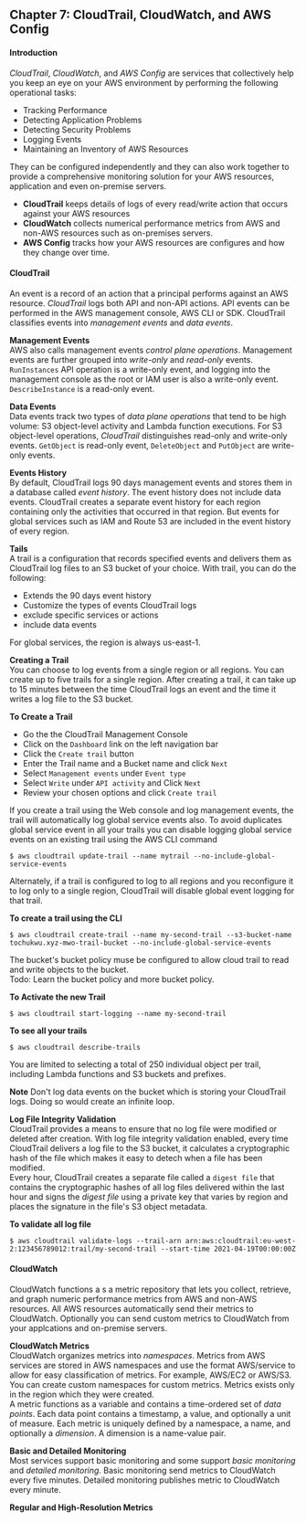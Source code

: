 ## Chapter 7: CloudTrail, CloudWatch, and AWS Config  
#### Introduction
_CloudTrail_, _CloudWatch_, and _AWS Config_ are services that collectively help you keep an eye on your AWS environment by performing the following operational tasks:  
* Tracking Performance  
* Detecting Application Problems
* Detecting Security Problems
* Logging Events
* Maintaining an Inventory of AWS Resources  

They can be configured independently and they can also work together to provide a comprehensive monitoring solution for your AWS resources, application and even on-premise servers.  
* __CloudTrail__ keeps details of logs of every read/write action that occurs against your AWS resources  
* __CloudWatch__ collects numerical performance metrics from AWS and non-AWS resources such as on-premises servers.  
* __AWS Config__ tracks how your AWS resources are configures and how they change over time.

#### CloudTrail  
An event is a record of an action that a principal performs against an AWS resource. _CloudTrail_ logs both API and non-API actions. API events can be performed in the AWS management console, AWS CLI or SDK.  CloudTrail classifies events into _management events_ and _data events_.  

__Management Events__  
AWS also calls management events _control plane operations_. Management events are further grouped into _write-only_ and _read-only_ events. `RunInstances` API operation is a write-only event, and logging into the management console as the root or IAM user is also a write-only event. `DescribeInstance` is a read-only event.

__Data Events__  
Data events track two types of _data plane operations_ that tend to be high volume: S3 object-level activity and Lambda function executions. For S3 object-level operations, _CloudTrail_ distinguishes read-only and write-only events. `GetObject` is read-only event, `DeleteObject` and `PutObject` are write-only events.  

__Events History__  
By default, CloudTrail logs 90 days management events and stores them in a  database called _event history_. The event history does not include data events.  CloudTrail creates a separate event history for each region containing only the activities that occurred in that region. But events for global services such as IAM and Route 53 are included in the event history of every region.

__Tails__  
A trail is a configuration that records specified events and delivers them as CloudTrail log files to an S3 bucket of your choice. With trail, you can do the following:  
* Extends the 90 days event history
* Customize the types of events CloudTrail logs
* exclude specific services or actions
* include data events

For global services, the region is always us-east-1.  

__Creating a Trail__  
You can choose to log events from a single region or all regions. You can create up to five trails for a single region.  After creating a trail, it can take up to 15 minutes between the time CloudTrail logs an event and the time it writes a log file to the S3 bucket.

__To Create a Trail__  
* Go the the CloudTrail Management Console  
* Click on the `Dashboard` link on the left navigation bar
* Click the `Create trail` button
* Enter the Trail name and a Bucket name and click `Next`
* Select `Management events` under `Event type`
* Select `Write` under `API activity` and Click `Next`
* Review your chosen options and click `Create trail`  

If you create a trail using the Web console and log management events, the trail will automatically log global service events also. To avoid duplicates global service event in all your trails you can disable logging global service events on an existing trail using the AWS CLI command  
```
$ aws cloudtrail update-trail --name mytrail --no-include-global-service-events
```
Alternately, if a trail is configured to log to all regions and you reconfigure it to log only to a single region, CloudTrail will disable global event logging for that trail.

__To create a trail using the CLI__  
```
$ aws cloudtrail create-trail --name my-second-trail --s3-bucket-name tochukwu.xyz-mwo-trail-bucket --no-include-global-service-events
```
The bucket's bucket policy muse be configured to allow cloud trail to read and write objects to the bucket.  
Todo: Learn the bucket policy and more bucket policy.

__To Activate the new Trail__  
```
$ aws cloudtrail start-logging --name my-second-trail
```
__To see all your trails__  
```
$ aws cloudtrail describe-trails
```  
You are limited to selecting a total of 250 individual object per trail, including Lambda functions and S3 buckets and prefixes.   

__Note__ Don't log data events on the bucket which is storing your CloudTrail logs. Doing so would create an infinite loop.  

__Log File Integrity Validation__   
CloudTrail provides a means to ensure that no log file were modified or deleted after creation.
With log file integrity validation enabled, every time CloudTrail delivers a log file to the S3 bucket, it calculates a cryptographic hash of the file which makes it easy to detech when a file has been modified.    
Every hour, CloudTrail creates a separate file called a `digest file` that contains the cryptographic hashes of all log files delivered within the last hour and signs the _digest file_ using a private key that varies by region and places the signature in the file's S3 object metadata.  

__To validate all log file__  
```
$ aws cloudtrail validate-logs --trail-arn arn:aws:cloudtrail:eu-west-2:123456789012:trail/my-second-trail --start-time 2021-04-19T00:00:00Z
```

#### CloudWatch  
CloudWatch functions a s a metric repository that lets you collect, retrieve, and graph numeric performance metrics from AWS and non-AWS resources. All AWS resources automatically send their metrics to CloudWatch. Optionally you can send custom metrics to CloudWatch from your applcations and on-premise servers.

__CloudWatch Metrics__  
CloudWatch organizes metrics into _namespaces_. Metrics from AWS services are stored in AWS namespaces and use the format AWS/service to allow for easy classification of metrics. For example, AWS/EC2 or AWS/S3.  You can create custom namespaces for custom metrics. Metrics exists only in the region which they were created.    
A metric functions as a variable and contains a time-ordered set of _data points_. Each data point contains a timestamp, a value, and optionally a unit of measure.  Each metric is uniquely defined by a namespace, a name, and optionally a _dimension_. A dimension is a name-value pair.

__Basic and Detailed Monitoring__  
Most services support basic monitoring and some support _basic monitoring_ and _detailed monitoring_.  Basic monitoring send metrics to CloudWatch every five minutes. Detailed monitoring publishes metric to CloudWatch every minute.

__Regular and High-Resolution Metrics__  
